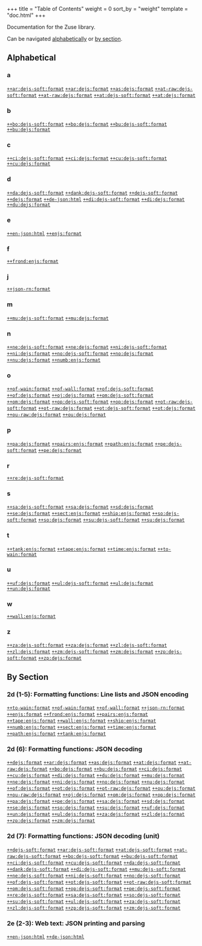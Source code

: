 +++
title = "Table of Contents"
weight = 0
sort_by = "weight"
template = "doc.html"
+++

Documentation for the Zuse library.

Can be navigated [alphabetically](#alphabetical) or [by section](#by-section).

## Alphabetical

### a

<a class="tooltip" href='/docs/hoon/reference/zuse/2d_7/#ardejs-softformat' title="Decode json (unit): Array as list"><code>++ar:dejs-soft:format</code></a>
<a class="tooltip" href='/docs/hoon/reference/zuse/2d_6/#ardejsformat' title="Decode json: Array as list"><code>++ar:dejs:format</code></a>
<a class="tooltip" href='/docs/hoon/reference/zuse/2d_6/#asdejsformat' title="Decode json: Array as set"><code>++as:dejs:format</code></a>
<a class="tooltip" href='/docs/hoon/reference/zuse/2d_7/#at-rawdejs-softformat' title="Decode json (unit): Array as tuple, raw"><code>++at-raw:dejs-soft:format</code></a>
<a class="tooltip" href='/docs/hoon/reference/zuse/2d_6/#at-rawdejsformat' title="Decode json: Array as tuple, raw"><code>++at-raw:dejs:format</code></a>
<a class="tooltip" href='/docs/hoon/reference/zuse/2d_7/#atdejs-softformat' title="Decode json (unit): Array as tuple"><code>++at:dejs-soft:format</code></a>
<a class="tooltip" href='/docs/hoon/reference/zuse/2d_6/#atdejsformat' title="Decode json: Array as tuple"><code>++at:dejs:format</code></a>

### b

<a class="tooltip" href='/docs/hoon/reference/zuse/2d_7/#bodejs-softformat' title="Decode json (unit): Boolean"><code>++bo:dejs-soft:format</code></a>
<a class="tooltip" href='/docs/hoon/reference/zuse/2d_6/#bodejsformat' title="Decode json: Boolean"><code>++bo:dejs:format</code></a>
<a class="tooltip" href='/docs/hoon/reference/zuse/2d_7/#budejs-softformat' title="Decode json (unit): Boolean NOT"><code>++bu:dejs-soft:format</code></a>
<a class="tooltip" href='/docs/hoon/reference/zuse/2d_6/#budejsformat' title="Decode json: Boolean NOT"><code>++bu:dejs:format</code></a>

### c

<a class="tooltip" href='/docs/hoon/reference/zuse/2d_7/#cidejs-softformat' title="Decode json (unit): Maybe transform"><code>++ci:dejs-soft:format</code></a>
<a class="tooltip" href='/docs/hoon/reference/zuse/2d_6/#cidejsformat' title="Decode json: Maybe transform"><code>++ci:dejs:format</code></a>
<a class="tooltip" href='/docs/hoon/reference/zuse/2d_7/#cudejs-softformat' title="Decode json (unit): Transform"><code>++cu:dejs-soft:format</code></a>
<a class="tooltip" href='/docs/hoon/reference/zuse/2d_6/#cudejsformat' title="Decode json: Transform"><code>++cu:dejs:format</code></a>

### d

<a class="tooltip" href='/docs/hoon/reference/zuse/2d_7/#dadejs-softformat' title="Decode json (unit): UTC date"><code>++da:dejs-soft:format</code></a>
<a class="tooltip" href='/docs/hoon/reference/zuse/2d_7/#dankdejs-softformat' title="Decode json (unit): Tank"><code>++dank:dejs-soft:format</code></a>
<a class="tooltip" href='/docs/hoon/reference/zuse/2d_7/#dejs-softformat' title="Container arm for unitized JSON decoding reparsers"><code>++dejs-soft:format</code></a>
<a class="tooltip" href='/docs/hoon/reference/zuse/2d_6/#dejsformat' title="Container arm for JSON decoding reparsers"><code>++dejs:format</code></a>
<a class="tooltip" href='/docs/hoon/reference/zuse/2e_2-3/#de-jsonhtml' title="Parse JSON"><code>++de-json:html</code></a>
<a class="tooltip" href='/docs/hoon/reference/zuse/2d_7/#didejs-softformat' title="Decode json (unit): Millisecond date"><code>++di:dejs-soft:format</code></a>
<a class="tooltip" href='/docs/hoon/reference/zuse/2d_6/#didejsformat' title="Decode json: Millisecond date"><code>++di:dejs:format</code></a>
<a class="tooltip" href='/docs/hoon/reference/zuse/2d_6/#dudejsformat' title="Decode json: Second date"><code>++du:dejs:format</code></a>

### e

<a class="tooltip" href='/docs/hoon/reference/zuse/2e_2-3/#en-jsonhtml' title="Parse JSON"><code>++en-json:html</code></a>
<a class="tooltip" href='/docs/hoon/reference/zuse/2d_1-5/#enjsformat' title="Container arm for JSON encoders"><code>++enjs:format</code></a>

### f

<a class="tooltip" href='/docs/hoon/reference/zuse/2d_1-5/#frondenjsformat' title="Encode json: Object from key-value pair"><code>++frond:enjs:format</code></a>

### j

<a class="tooltip" href='/docs/hoon/reference/zuse/2d_1-5/#json-rnformat' title="Json to rn parser"><code>++json-rn:format</code></a>

### m

<a class="tooltip" href='/docs/hoon/reference/zuse/2d_7/#mudejs-softformat' title="Decode json (unit): True unit"><code>++mu:dejs-soft:format</code></a>
<a class="tooltip" href='/docs/hoon/reference/zuse/2d_6/#mudejsformat' title="Decode json: True unit"><code>++mu:dejs:format</code></a>

### n

<a class="tooltip" href='/docs/hoon/reference/zuse/2d_7/#nedejs-softformat' title="Decode json (unit): Number as real"><code>++ne:dejs-soft:format</code></a>
<a class="tooltip" href='/docs/hoon/reference/zuse/2d_6/#nedejsformat' title="Decode json: Number as real"><code>++ne:dejs:format</code></a>
<a class="tooltip" href='/docs/hoon/reference/zuse/2d_7/#nidejs-softformat' title="Decode json (unit): Number as integer"><code>++ni:dejs-soft:format</code></a>
<a class="tooltip" href='/docs/hoon/reference/zuse/2d_6/#nidejsformat' title="Decode json: Number as integer"><code>++ni:dejs:format</code></a>
<a class="tooltip" href='/docs/hoon/reference/zuse/2d_7/#nodejs-softformat' title="Decode json (unit): Number as knot"><code>++no:dejs-soft:format</code></a>
<a class="tooltip" href='/docs/hoon/reference/zuse/2d_6/#nodejsformat' title="Decode json: Number as knot"><code>++no:dejs:format</code></a>
<a class="tooltip" href='/docs/hoon/reference/zuse/2d_6/#nudejsformat' title="Decode json: Parse string as hex"><code>++nu:dejs:format</code></a>
<a class="tooltip" href='/docs/hoon/reference/zuse/2d_1-5/#numbenjsformat' title="Encode json: Number from unsigned"><code>++numb:enjs:format</code></a>

### o

<a class="tooltip" href='/docs/hoon/reference/zuse/2d_1-5/#of-wainformat' title="Line list to cord"><code>++of-wain:format</code></a>
<a class="tooltip" href='/docs/hoon/reference/zuse/2d_1-5/#of-wallformat' title="Line list to tape"><code>++of-wall:format</code></a>
<a class="tooltip" href='/docs/hoon/reference/zuse/2d_7/#ofdejs-softformat' title="Decode json (unit): Object as frond"><code>++of:dejs-soft:format</code></a>
<a class="tooltip" href='/docs/hoon/reference/zuse/2d_6/#ofdejsformat' title="Decode json: Object as frond"><code>++of:dejs:format</code></a>
<a class="tooltip" href='/docs/hoon/reference/zuse/2d_6/#ojdejsformat' title="Decode json: Object as jug"><code>++oj:dejs:format</code></a>
<a class="tooltip" href='/docs/hoon/reference/zuse/2d_7/#omdejs-softformat' title="Decode json (unit): Object as map"><code>++om:dejs-soft:format</code></a>
<a class="tooltip" href='/docs/hoon/reference/zuse/2d_6/#omdejsformat' title="Decode json: Object as map"><code>++om:dejs:format</code></a>
<a class="tooltip" href='/docs/hoon/reference/zuse/2d_7/#opdejs-softformat' title="Decode json (unit): Parse keys of map"><code>++op:dejs-soft:format</code></a>
<a class="tooltip" href='/docs/hoon/reference/zuse/2d_6/#opdejsformat' title="Decode json: Parse keys of map"><code>++op:dejs:format</code></a>
<a class="tooltip" href='/docs/hoon/reference/zuse/2d_7/#ot-rawdejs-softformat' title="Decode json (unit): Object as list of units, raw"><code>++ot-raw:dejs-soft:format</code></a>
<a class="tooltip" href='/docs/hoon/reference/zuse/2d_6/#ot-rawdejsformat' title="Decode json: Object as tuple, raw"><code>++ot-raw:dejs:format</code></a>
<a class="tooltip" href='/docs/hoon/reference/zuse/2d_7/#otdejs-softformat' title="Decode json (unit): Object as tuple"><code>++ot:dejs-soft:format</code></a>
<a class="tooltip" href='/docs/hoon/reference/zuse/2d_6/#otdejsformat' title="Decode json: Object as tuple"><code>++ot:dejs:format</code></a>
<a class="tooltip" href='/docs/hoon/reference/zuse/2d_6/#ou-rawdejsformat' title="Decode json: Object of units, raw"><code>++ou-raw:dejs:format</code></a>
<a class="tooltip" href='/docs/hoon/reference/zuse/2d_6/#oudejsformat' title="Decode json: Object of units"><code>++ou:dejs:format</code></a>

### p

<a class="tooltip" href='/docs/hoon/reference/zuse/2d_6/#padejsformat' title="Decode json: String as path"><code>++pa:dejs:format</code></a>
<a class="tooltip" href='/docs/hoon/reference/zuse/2d_1-5/#pairsenjsformat' title="Encode json: Object from key-value pair list"><code>++pairs:enjs:format</code></a>
<a class="tooltip" href='/docs/hoon/reference/zuse/2d_1-5/#pathenjsformat' title="Encode json: String from path"><code>++path:enjs:format</code></a>
<a class="tooltip" href='/docs/hoon/reference/zuse/2d_7/#pedejs-softformat' title="Decode json (unit): Prefix"><code>++pe:dejs-soft:format</code></a>
<a class="tooltip" href='/docs/hoon/reference/zuse/2d_6/#pedejsformat' title="Decode json: Prefix"><code>++pe:dejs:format</code></a>

### r

<a class="tooltip" href='/docs/hoon/reference/zuse/2d_7/#redejs-softformat' title="Decode json (unit): Recursive reparser"><code>++re:dejs-soft:format</code></a>

### s

<a class="tooltip" href='/docs/hoon/reference/zuse/2d_7/#sadejs-softformat' title="Decode json (unit): String as tape"><code>++sa:dejs-soft:format</code></a>
<a class="tooltip" href='/docs/hoon/reference/zuse/2d_6/#sedejsformat' title="Decode json: String as tape"><code>++sa:dejs:format</code></a>
<a class="tooltip" href='/docs/hoon/reference/zuse/2d_6/#sddejsformat' title="Decode json: String @ud as date"><code>++sd:dejs:format</code></a>
<a class="tooltip" href='/docs/hoon/reference/zuse/2d_6/#sedejsformat' title="Decode json: String as aura"><code>++se:dejs:format</code></a>
<a class="tooltip" href='/docs/hoon/reference/zuse/2d_1-5/#sectenjsformat' title="Encode json: Seconds timestamp"><code>++sect:enjs:format</code></a>
<a class="tooltip" href='/docs/hoon/reference/zuse/2d_1-5/#shipenjsformat' title="Encode json: String from ship"><code>++ship:enjs:format</code></a>
<a class="tooltip" href='/docs/hoon/reference/zuse/2d_7/#sodejs-softformat' title="Decode json (unit): String as cord"><code>++so:dejs-soft:format</code></a>
<a class="tooltip" href='/docs/hoon/reference/zuse/2d_6/#sodejsformat' title="Decode json: String as cord"><code>++so:dejs:format</code></a>
<a class="tooltip" href='/docs/hoon/reference/zuse/2d_7/#sudejs-softformat' title="Decode json (unit): Parse string"><code>++su:dejs-soft:format</code></a>
<a class="tooltip" href='/docs/hoon/reference/zuse/2d_6/#sudejsformat' title="Decode json: Parse string"><code>++su:dejs:format</code></a>

### t

<a class="tooltip" href='/docs/hoon/reference/zuse/2d_1-5/#tankenjsformat' title="Encode json: Tank as string array"><code>++tank:enjs:format</code></a>
<a class="tooltip" href='/docs/hoon/reference/zuse/2d_1-5/#tapeenjsformat' title="Encode json: String from tape"><code>++tape:enjs:format</code></a>
<a class="tooltip" href='/docs/hoon/reference/zuse/2d_1-5/#timeenjsformat' title="Encode json: Millisecond timestamp"><code>++time:enjs:format</code></a>
<a class="tooltip" href='/docs/hoon/reference/zuse/2d_1-5/#to-wainformat' title="Cord to line list"><code>++to-wain:format</code></a>

### u

<a class="tooltip" href='/docs/hoon/reference/zuse/2d_6/#ufdejsformat' title="Decode json: Unit fall"><code>++uf:dejs:format</code></a>
<a class="tooltip" href='/docs/hoon/reference/zuse/2d_7/#uldejs-softformat' title="Decode json (unit): Null"><code>++ul:dejs-soft:format</code></a>
<a class="tooltip" href='/docs/hoon/reference/zuse/2d_6/#uldejsformat' title="Decode json: Null"><code>++ul:dejs:format</code></a>
<a class="tooltip" href='/docs/hoon/reference/zuse/2d_6/#undejsformat' title="Decode json: Unit need"><code>++un:dejs:format</code></a>

### w

<a class="tooltip" href='/docs/hoon/reference/zuse/2d_1-5/#wallenjsformat' title="Encode json: String from wall"><code>++wall:enjs:format</code></a>

### z

<a class="tooltip" href='/docs/hoon/reference/zuse/2d_7/#zadejs-softformat' title="Decode json (unit): Full unit pole"><code>++za:dejs-soft:format</code></a>
<a class="tooltip" href='/docs/hoon/reference/zuse/2d_6/#zadejsformat' title="Decode json: Full unit pole"><code>++za:dejs:format</code></a>
<a class="tooltip" href='/docs/hoon/reference/zuse/2d_7/#zldejs-softformat' title="Decode json (unit): Collapse unit list"><code>++zl:dejs-soft:format</code></a>
<a class="tooltip" href='/docs/hoon/reference/zuse/2d_6/#zldejsformat' title="Decode json: Collapse unit list"><code>++zl:dejs:format</code></a>
<a class="tooltip" href='/docs/hoon/reference/zuse/2d_7/#zmdejs-softformat' title="Decode json (unit): Collapse unit map"><code>++zm:dejs-soft:format</code></a>
<a class="tooltip" href='/docs/hoon/reference/zuse/2d_6/#zmdejsformat' title="Decode json: Collapse unit map"><code>++zm:dejs:format</code></a>
<a class="tooltip" href='/docs/hoon/reference/zuse/2d_7/#zpdejs-softformat' title="Decode json (unit): Unit tuple"><code>++zp:dejs-soft:format</code></a>
<a class="tooltip" href='/docs/hoon/reference/zuse/2d_6/#zpdejsformat' title="Decode json: Unit tuple"><code>++zp:dejs:format</code></a>

## By Section

### 2d (1-5): Formatting functions: Line lists and JSON encoding

<a class="tooltip" href='/docs/hoon/reference/zuse/2d_1-5/#to-wainformat' title="Cord to line list"><code>++to-wain:format</code></a>
<a class="tooltip" href='/docs/hoon/reference/zuse/2d_1-5/#of-wainformat' title="Line list to cord"><code>++of-wain:format</code></a>
<a class="tooltip" href='/docs/hoon/reference/zuse/2d_1-5/#of-wallformat' title="Line list to tape"><code>++of-wall:format</code></a>
<a class="tooltip" href='/docs/hoon/reference/zuse/2d_1-5/#json-rnformat' title="Json to rn parser"><code>++json-rn:format</code></a>
<a class="tooltip" href='/docs/hoon/reference/zuse/2d_1-5/#enjsformat' title="Container arm for JSON encoders"><code>++enjs:format</code></a>
<a class="tooltip" href='/docs/hoon/reference/zuse/2d_1-5/#frondenjsformat' title="Encode json: Object from key-value pair"><code>++frond:enjs:format</code></a>
<a class="tooltip" href='/docs/hoon/reference/zuse/2d_1-5/#pairsenjsformat' title="Encode json: Object from key-value pair list"><code>++pairs:enjs:format</code></a>
<a class="tooltip" href='/docs/hoon/reference/zuse/2d_1-5/#tapeenjsformat' title="Encode json: String from tape"><code>++tape:enjs:format</code></a>
<a class="tooltip" href='/docs/hoon/reference/zuse/2d_1-5/#wallenjsformat' title="Encode json: String from wall"><code>++wall:enjs:format</code></a>
<a class="tooltip" href='/docs/hoon/reference/zuse/2d_1-5/#shipenjsformat' title="Encode json: String from ship"><code>++ship:enjs:format</code></a>
<a class="tooltip" href='/docs/hoon/reference/zuse/2d_1-5/#numbenjsformat' title="Encode json: Number from unsigned"><code>++numb:enjs:format</code></a>
<a class="tooltip" href='/docs/hoon/reference/zuse/2d_1-5/#sectenjsformat' title="Encode json: Seconds timestamp"><code>++sect:enjs:format</code></a>
<a class="tooltip" href='/docs/hoon/reference/zuse/2d_1-5/#timeenjsformat' title="Encode json: Millisecond timestamp"><code>++time:enjs:format</code></a>
<a class="tooltip" href='/docs/hoon/reference/zuse/2d_1-5/#pathenjsformat' title="Encode json: String from path"><code>++path:enjs:format</code></a>
<a class="tooltip" href='/docs/hoon/reference/zuse/2d_1-5/#tankenjsformat' title="Encode json: Tank as string array"><code>++tank:enjs:format</code></a>

### 2d (6): Formatting functions: JSON decoding

<a class="tooltip" href='/docs/hoon/reference/zuse/2d_6/#dejsformat' title="Container arm for JSON decoding reparsers"><code>++dejs:format</code></a>
<a class="tooltip" href='/docs/hoon/reference/zuse/2d_6/#ardejsformat' title="Decode json: Array as list"><code>++ar:dejs:format</code></a>
<a class="tooltip" href='/docs/hoon/reference/zuse/2d_6/#asdejsformat' title="Decode json: Array as set"><code>++as:dejs:format</code></a>
<a class="tooltip" href='/docs/hoon/reference/zuse/2d_6/#atdejsformat' title="Decode json: Array as tuple"><code>++at:dejs:format</code></a>
<a class="tooltip" href='/docs/hoon/reference/zuse/2d_6/#at-rawdejsformat' title="Decode json: Array as tuple, raw"><code>++at-raw:dejs:format</code></a>
<a class="tooltip" href='/docs/hoon/reference/zuse/2d_6/#bodejsformat' title="Decode json: Boolean"><code>++bo:dejs:format</code></a>
<a class="tooltip" href='/docs/hoon/reference/zuse/2d_6/#budejsformat' title="Decode json: Boolean NOT"><code>++bu:dejs:format</code></a>
<a class="tooltip" href='/docs/hoon/reference/zuse/2d_6/#cidejsformat' title="Decode json: Maybe transform"><code>++ci:dejs:format</code></a>
<a class="tooltip" href='/docs/hoon/reference/zuse/2d_6/#cudejsformat' title="Decode json: Transform"><code>++cu:dejs:format</code></a>
<a class="tooltip" href='/docs/hoon/reference/zuse/2d_6/#didejsformat' title="Decode json: Millisecond date"><code>++di:dejs:format</code></a>
<a class="tooltip" href='/docs/hoon/reference/zuse/2d_6/#dudejsformat' title="Decode json: Second date"><code>++du:dejs:format</code></a>
<a class="tooltip" href='/docs/hoon/reference/zuse/2d_6/#mudejsformat' title="Decode json: True unit"><code>++mu:dejs:format</code></a>
<a class="tooltip" href='/docs/hoon/reference/zuse/2d_6/#nedejsformat' title="Decode json: Number as real"><code>++ne:dejs:format</code></a>
<a class="tooltip" href='/docs/hoon/reference/zuse/2d_6/#nidejsformat' title="Decode json: Number as integer"><code>++ni:dejs:format</code></a>
<a class="tooltip" href='/docs/hoon/reference/zuse/2d_6/#nodejsformat' title="Decode json: Number as knot"><code>++no:dejs:format</code></a>
<a class="tooltip" href='/docs/hoon/reference/zuse/2d_6/#nudejsformat' title="Decode json: Parse string as hex"><code>++nu:dejs:format</code></a>
<a class="tooltip" href='/docs/hoon/reference/zuse/2d_6/#ofdejsformat' title="Decode json: Object as frond"><code>++of:dejs:format</code></a>
<a class="tooltip" href='/docs/hoon/reference/zuse/2d_6/#otdejsformat' title="Decode json: Object as tuple"><code>++ot:dejs:format</code></a>
<a class="tooltip" href='/docs/hoon/reference/zuse/2d_6/#ot-rawdejsformat' title="Decode json: Object as tuple, raw"><code>++ot-raw:dejs:format</code></a>
<a class="tooltip" href='/docs/hoon/reference/zuse/2d_6/#oudejsformat' title="Decode json: Object of units"><code>++ou:dejs:format</code></a>
<a class="tooltip" href='/docs/hoon/reference/zuse/2d_6/#ou-rawdejsformat' title="Decode json: Object of units, raw"><code>++ou-raw:dejs:format</code></a>
<a class="tooltip" href='/docs/hoon/reference/zuse/2d_6/#ojdejsformat' title="Decode json: Object as jug"><code>++oj:dejs:format</code></a>
<a class="tooltip" href='/docs/hoon/reference/zuse/2d_6/#omdejsformat' title="Decode json: Object as map"><code>++om:dejs:format</code></a>
<a class="tooltip" href='/docs/hoon/reference/zuse/2d_6/#opdejsformat' title="Decode json: Parse keys of map"><code>++op:dejs:format</code></a>
<a class="tooltip" href='/docs/hoon/reference/zuse/2d_6/#padejsformat' title="Decode json: String as path"><code>++pa:dejs:format</code></a>
<a class="tooltip" href='/docs/hoon/reference/zuse/2d_6/#pedejsformat' title="Decode json: Prefix"><code>++pe:dejs:format</code></a>
<a class="tooltip" href='/docs/hoon/reference/zuse/2d_6/#sedejsformat' title="Decode json: String as tape"><code>++sa:dejs:format</code></a>
<a class="tooltip" href='/docs/hoon/reference/zuse/2d_6/#sddejsformat' title="Decode json: String @ud as date"><code>++sd:dejs:format</code></a>
<a class="tooltip" href='/docs/hoon/reference/zuse/2d_6/#sedejsformat' title="Decode json: String as aura"><code>++se:dejs:format</code></a>
<a class="tooltip" href='/docs/hoon/reference/zuse/2d_6/#sodejsformat' title="Decode json: String as cord"><code>++so:dejs:format</code></a>
<a class="tooltip" href='/docs/hoon/reference/zuse/2d_6/#sudejsformat' title="Decode json: Parse string"><code>++su:dejs:format</code></a>
<a class="tooltip" href='/docs/hoon/reference/zuse/2d_6/#ufdejsformat' title="Decode json: Unit fall"><code>++uf:dejs:format</code></a>
<a class="tooltip" href='/docs/hoon/reference/zuse/2d_6/#undejsformat' title="Decode json: Unit need"><code>++un:dejs:format</code></a>
<a class="tooltip" href='/docs/hoon/reference/zuse/2d_6/#uldejsformat' title="Decode json: Null"><code>++ul:dejs:format</code></a>
<a class="tooltip" href='/docs/hoon/reference/zuse/2d_6/#zadejsformat' title="Decode json: Full unit pole"><code>++za:dejs:format</code></a>
<a class="tooltip" href='/docs/hoon/reference/zuse/2d_6/#zldejsformat' title="Decode json: Collapse unit list"><code>++zl:dejs:format</code></a>
<a class="tooltip" href='/docs/hoon/reference/zuse/2d_6/#zpdejsformat' title="Decode json: Unit tuple"><code>++zp:dejs:format</code></a>
<a class="tooltip" href='/docs/hoon/reference/zuse/2d_6/#zmdejsformat' title="Decode json: Collapse unit map"><code>++zm:dejs:format</code></a>

### 2d (7): Formatting functions: JSON decoding (unit)

<a class="tooltip" href='/docs/hoon/reference/zuse/2d_7/#dejs-softformat' title="Container arm for unitized JSON decoding reparsers"><code>++dejs-soft:format</code></a>
<a class="tooltip" href='/docs/hoon/reference/zuse/2d_7/#ardejs-softformat' title="Decode json (unit): Array as list"><code>++ar:dejs-soft:format</code></a>
<a class="tooltip" href='/docs/hoon/reference/zuse/2d_7/#atdejs-softformat' title="Decode json (unit): Array as tuple"><code>++at:dejs-soft:format</code></a>
<a class="tooltip" href='/docs/hoon/reference/zuse/2d_7/#at-rawdejs-softformat' title="Decode json (unit): Array as tuple, raw"><code>++at-raw:dejs-soft:format</code></a>
<a class="tooltip" href='/docs/hoon/reference/zuse/2d_7/#bodejs-softformat' title="Decode json (unit): Boolean"><code>++bo:dejs-soft:format</code></a>
<a class="tooltip" href='/docs/hoon/reference/zuse/2d_7/#budejs-softformat' title="Decode json (unit): Boolean NOT"><code>++bu:dejs-soft:format</code></a>
<a class="tooltip" href='/docs/hoon/reference/zuse/2d_7/#cidejs-softformat' title="Decode json (unit): Maybe transform"><code>++ci:dejs-soft:format</code></a>
<a class="tooltip" href='/docs/hoon/reference/zuse/2d_7/#cudejs-softformat' title="Decode json (unit): Transform"><code>++cu:dejs-soft:format</code></a>
<a class="tooltip" href='/docs/hoon/reference/zuse/2d_7/#dadejs-softformat' title="Decode json (unit): UTC date"><code>++da:dejs-soft:format</code></a>
<a class="tooltip" href='/docs/hoon/reference/zuse/2d_7/#dankdejs-softformat' title="Decode json (unit): Tank"><code>++dank:dejs-soft:format</code></a>
<a class="tooltip" href='/docs/hoon/reference/zuse/2d_7/#didejs-softformat' title="Decode json (unit): Millisecond date"><code>++di:dejs-soft:format</code></a>
<a class="tooltip" href='/docs/hoon/reference/zuse/2d_7/#mudejs-softformat' title="Decode json (unit): True unit"><code>++mu:dejs-soft:format</code></a>
<a class="tooltip" href='/docs/hoon/reference/zuse/2d_7/#nedejs-softformat' title="Decode json (unit): Number as real"><code>++ne:dejs-soft:format</code></a>
<a class="tooltip" href='/docs/hoon/reference/zuse/2d_7/#nidejs-softformat' title="Decode json (unit): Number as integer"><code>++ni:dejs-soft:format</code></a>
<a class="tooltip" href='/docs/hoon/reference/zuse/2d_7/#nodejs-softformat' title="Decode json (unit): Number as knot"><code>++no:dejs-soft:format</code></a>
<a class="tooltip" href='/docs/hoon/reference/zuse/2d_7/#ofdejs-softformat' title="Decode json (unit): Object as frond"><code>++of:dejs-soft:format</code></a>
<a class="tooltip" href='/docs/hoon/reference/zuse/2d_7/#otdejs-softformat' title="Decode json (unit): Object as tuple"><code>++ot:dejs-soft:format</code></a>
<a class="tooltip" href='/docs/hoon/reference/zuse/2d_7/#ot-rawdejs-softformat' title="Decode json (unit): Object as list of units, raw"><code>++ot-raw:dejs-soft:format</code></a>
<a class="tooltip" href='/docs/hoon/reference/zuse/2d_7/#omdejs-softformat' title="Decode json (unit): Object as map"><code>++om:dejs-soft:format</code></a>
<a class="tooltip" href='/docs/hoon/reference/zuse/2d_7/#opdejs-softformat' title="Decode json (unit): Parse keys of map"><code>++op:dejs-soft:format</code></a>
<a class="tooltip" href='/docs/hoon/reference/zuse/2d_7/#pedejs-softformat' title="Decode json (unit): Prefix"><code>++pe:dejs-soft:format</code></a>
<a class="tooltip" href='/docs/hoon/reference/zuse/2d_7/#redejs-softformat' title="Decode json (unit): Recursive reparser"><code>++re:dejs-soft:format</code></a>
<a class="tooltip" href='/docs/hoon/reference/zuse/2d_7/#sadejs-softformat' title="Decode json (unit): String as tape"><code>++sa:dejs-soft:format</code></a>
<a class="tooltip" href='/docs/hoon/reference/zuse/2d_7/#sodejs-softformat' title="Decode json (unit): String as cord"><code>++so:dejs-soft:format</code></a>
<a class="tooltip" href='/docs/hoon/reference/zuse/2d_7/#sudejs-softformat' title="Decode json (unit): Parse string"><code>++su:dejs-soft:format</code></a>
<a class="tooltip" href='/docs/hoon/reference/zuse/2d_7/#uldejs-softformat' title="Decode json (unit): Null"><code>++ul:dejs-soft:format</code></a>
<a class="tooltip" href='/docs/hoon/reference/zuse/2d_7/#zadejs-softformat' title="Decode json (unit): Full unit pole"><code>++za:dejs-soft:format</code></a>
<a class="tooltip" href='/docs/hoon/reference/zuse/2d_7/#zldejs-softformat' title="Decode json (unit): Collapse unit list"><code>++zl:dejs-soft:format</code></a>
<a class="tooltip" href='/docs/hoon/reference/zuse/2d_7/#zpdejs-softformat' title="Decode json (unit): Unit tuple"><code>++zp:dejs-soft:format</code></a>
<a class="tooltip" href='/docs/hoon/reference/zuse/2d_7/#zmdejs-softformat' title="Decode json (unit): Collapse unit map"><code>++zm:dejs-soft:format</code></a>

### 2e (2-3): Web text: JSON printing and parsing

<a class="tooltip" href='/docs/hoon/reference/zuse/2e_2-3/#en-jsonhtml' title="Parse JSON"><code>++en-json:html</code></a>
<a class="tooltip" href='/docs/hoon/reference/zuse/2e_2-3/#de-jsonhtml' title="Parse JSON"><code>++de-json:html</code></a>
